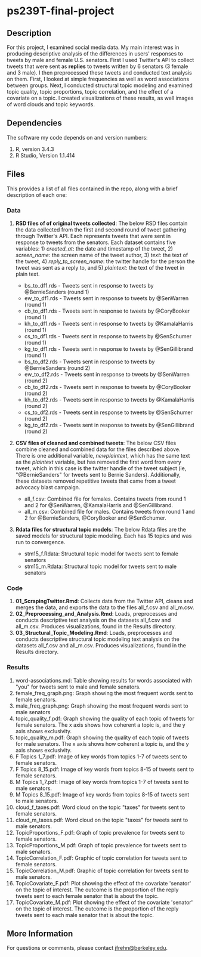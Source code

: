 # ps239T-final-project

## Description

For this project, I examined social media data. My main interest was in producing descriptive analysis of the differences in users' responses to tweets by male and female U.S. senators. First I used Twitter's API to collect tweets that were sent as **replies** to tweets written by 6 senators (3 female and 3 male). I then preprocessed these tweets and conducted text analysis on them. First, I looked at simple frequencies as well as word associations between groups. Next, I conducted structural topic modeling and examined topic quality, topic proportions, topic correlation, and the effect of a covariate on a topic. I  created visualizations of these results, as well images of word clouds and topic keywords. 


## Dependencies

The software my code depends on and version numbers:

1. R, version 3.4.3
2. R Studio, Version 1.1.414


## Files

This provides a list of all files contained in the repo, along with a brief description of each one:

### Data

1. **RSD files of of original tweets collected**: The below RSD files contain the data collected from the first and second round of tweet gathering through Twitter's API. Each represents tweets that were sent in response to tweets from the senators. Each dataset contains five variables: 1) *created_at*: the date and timestamp of the tweet, 2) *screen_name*: the screen name of the tweet author, 3) *text*: the text of the tweet, 4) *reply_to_screen_name*: the twitter handle for the person the tweet was sent as a reply to, and 5) *plaintext*: the text of the tweet in plain text. 
    - bs_to_df1.rds - Tweets sent in response to tweets by @BernieSanders (round 1)
    - ew_to_df1.rds - Tweets sent in response to tweets by @SenWarren (round 1)
    - cb_to_df1.rds - Tweets sent in response to tweets by @CoryBooker (round 1)
    - kh_to_df1.rds - Tweets sent in response to tweets by @KamalaHarris (round 1)
    - cs_to_df1.rds - Tweets sent in response to tweets by @SenSchumer (round 1)
    - kg_to_df1.rds - Tweets sent in response to tweets by @SenGillibrand (round 1)
    - bs_to_df2.rds - Tweets sent in response to tweets by @BernieSanders (round 2)
    - ew_to_df2.rds - Tweets sent in response to tweets by @SenWarren (round 2)
    - cb_to_df2.rds - Tweets sent in response to tweets by @CoryBooker (round 2)
    - kh_to_df2.rds - Tweets sent in response to tweets by @KamalaHarris (round 2)
    - cs_to_df2.rds - Tweets sent in response to tweets by @SenSchumer (round 2)
    - kg_to_df2.rds - Tweets sent in response to tweets by @SenGillibrand (round 2)


2. **CSV files of cleaned and combined tweets**: The below CSV files combine cleaned and combined data for the files described above. There is one additional variable, *newplaintext*, which has the same text as the *plaintext* variable, but has removed the first word from every tweet, which in this case is the twitter handle of the tweet subject (ie, "@BernieSanders" for tweets sent to Bernie Sanders). Additionally, these datasets removed repetitive tweets that came from a tweet advocacy blast campaign.   
    - all_f.csv: Combined file for females. Contains tweets from round 1 and 2 for @SenWarren, @KamalaHarris and @SenGillibrand. 
    - all_m.csv: Combined file for males. Contains tweets from round 1 and 2 for @BernieSanders, @CoryBooker and @SenSchumer.  

3. **Rdata files for structural topic models**: The below Rdata files are the saved models for structural topic modeling. Each has 15 topics and was run to convergence. 
    - stm15_f.Rdata: Structural topic model for tweets sent to female senators
    - stm15_m.Rdata: Structural topic model for tweets sent to male senators


### Code

1. **01_ScrapingTwitter.Rmd**: Collects data from the Twitter API, cleans and merges the data, and exports the data to the files all_f.csv and all_m.csv. 
2. **02_Preprocessing_and_Analysis.Rmd**: Loads, preprocesses and conducts descriptive text analysis on the datasets all_f.csv and all_m.csv. Produces visualizations, found in the Results directory. 
3. **03_Structural_Topic_Modeling.Rmd**: Loads, preprocesses and conducts descriptive structural topic modeling text analysis on the datasets all_f.csv and all_m.csv. Produces visualizations, found in the Results directory.

### Results

1. word-associations.md: Table showing results for words associated with "you" for tweets sent to male and female senators. 
2. female_freq_graph.png: Graph showing the most frequent words sent to female senators. 
3. male_freq_graph.png: Graph showing the most frequent words sent to male senators
4. topic_quality_f.pdf: Graph showing the quality of each topic of tweets for female senators. The x axis shows how coherent a topic is, and the y axis shows exclusivity.
5. topic_quality_m.pdf: Graph showing the quality of each topic of tweets for male senators. The x axis shows how coherent a topic is, and the y axis shows exclusivity.
6. F Topics 1_7.pdf: Image of key words from topics 1-7 of tweets sent to female senators.
7. F Topics 8_15.pdf: Image of key words from topics 8-15 of tweets sent to female senators.
8. M Topics 1_7.pdf: Image of key words from topics 1-7 of tweets sent to male senators.
9. M Topics 8_15.pdf: Image of key words from topics 8-15 of tweets sent to male senators.
10. cloud_f_taxes.pdf: Word cloud on the topic "taxes" for tweets sent to female senators. 
11. cloud_m_taxes.pdf: Word cloud on the topic "taxes" for tweets sent to male senators. 
12. TopicProportions_F.pdf: Graph of topic prevalence for tweets sent to female senators. 
13. TopicProportions_M.pdf: Graph of topic prevalence for tweets sent to male senators. 
14. TopicCorrelation_F.pdf: Graphic of topic correlation for tweets sent to female senators. 
15. TopicCorrelation_M.pdf: Graphic of topic correlation for tweets sent to male senators. 
16. TopicCovariate_F.pdf: Plot showing the effect of the covariate 'senator' on the topic of interest. The outcome is the proportion of the reply tweets sent to each female senator that is about the topic.
17. TopicCovariate_M.pdf: Plot showing the effect of the covariate 'senator' on the topic of interest. The outcome is the proportion of the reply tweets sent to each male senator that is about the topic.


## More Information

For questions or comments, please contact jfrehn@berkeley.edu. 